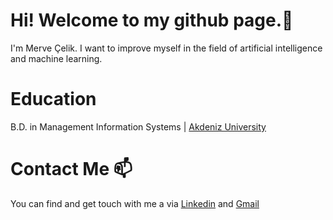 # Hi! Welcome to my github page.👋 
I'm Merve Çelik.
I want to improve myself in the field of artificial intelligence and machine learning.

# Education
B.D. in Management Information Systems | [Akdeniz University](https://www.akdeniz.edu.tr/) 

# Contact Me 📫
You can find and get touch with me a via [Linkedin](https://www.linkedin.com/in/merve-celik-y1982m/) and [Gmail](mrvclk1423@gmail.com)
<!---
ymmerve/ymmerve is a ✨ special ✨ repository because its `README.md` (this file) appears on your GitHub profile.
You can click the Preview link to take a look at your changes.
--->
